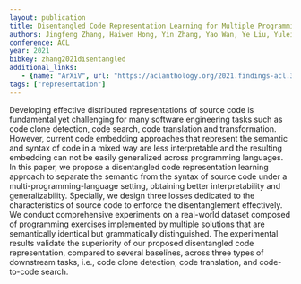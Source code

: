 ```yaml
---
layout: publication
title: Disentangled Code Representation Learning for Multiple Programming Languages
authors: Jingfeng Zhang, Haiwen Hong, Yin Zhang, Yao Wan, Ye Liu, Yulei Sui
conference: ACL
year: 2021
bibkey: zhang2021disentangled
additional_links:
   - {name: "ArXiV", url: "https://aclanthology.org/2021.findings-acl.391/"}
tags: ["representation"]
---
```

Developing effective distributed representations of source code is fundamental yet challenging for many software engineering tasks such as code clone detection, code search, code translation and transformation. However, current code embedding approaches that represent the semantic and syntax of code in a mixed way are less interpretable and the resulting embedding can not be easily generalized across programming languages. In this paper, we propose a disentangled code representation learning approach to separate the semantic from the syntax of source code under a multi-programming-language setting, obtaining better interpretability and generalizability. Specially, we design three losses dedicated to the characteristics of source code to enforce the disentanglement effectively. We conduct comprehensive experiments on a real-world dataset composed of programming exercises implemented by multiple solutions that are semantically identical but grammatically distinguished. The experimental results validate the superiority of our proposed disentangled code representation, compared to several baselines, across three types of downstream tasks, i.e., code clone detection, code translation, and code-to-code search.